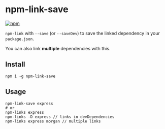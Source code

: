 # npm-link-save

[![npm](https://img.shields.io/npm/v/npm-link-save.svg?style=flat-square)](https://www.npmjs.com/package/npm-link-save)


`npm-link` with `--save` (or `--saveDev`) to save the linked dependency in your `package.json`.

You can also link **multiple** dependencies with this.

## Install

```
npm i -g npm-link-save
```

## Usage

```
npm-link-save express
# or
npm-links express
npm-links -D express // links in devDependencies
npm-links express morgan // multiple links
```
